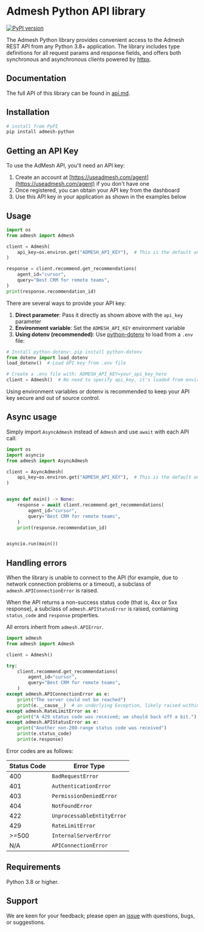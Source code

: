 # Admesh Python API library

[![PyPI version](https://img.shields.io/pypi/v/admesh-python.svg)](https://pypi.org/project/admesh-python/)

The Admesh Python library provides convenient access to the Admesh REST API from any Python 3.8+
application. The library includes type definitions for all request params and response fields,
and offers both synchronous and asynchronous clients powered by [httpx](https://github.com/encode/httpx).

## Documentation

The full API of this library can be found in [api.md](api.md).

## Installation

```sh
# install from PyPI
pip install admesh-python
```

## Getting an API Key

To use the AdMesh API, you'll need an API key:

1. Create an account at [https://useadmesh.com/agent](https://useadmesh.com/agent) if you don't have one
2. Once registered, you can obtain your API key from the dashboard
3. Use this API key in your application as shown in the examples below

## Usage

```python
import os
from admesh import Admesh

client = Admesh(
    api_key=os.environ.get("ADMESH_API_KEY"),  # This is the default and can be omitted
)

response = client.recommend.get_recommendations(
    agent_id="cursor",
    query="Best CRM for remote teams",
)
print(response.recommendation_id)
```

There are several ways to provide your API key:

1. **Direct parameter**: Pass it directly as shown above with the `api_key` parameter
2. **Environment variable**: Set the `ADMESH_API_KEY` environment variable
3. **Using dotenv (recommended)**: Use [python-dotenv](https://pypi.org/project/python-dotenv/) to load from a `.env` file:

```python
# Install python-dotenv: pip install python-dotenv
from dotenv import load_dotenv
load_dotenv()  # Load API key from .env file

# Create a .env file with: ADMESH_API_KEY=your_api_key_here
client = Admesh()  # No need to specify api_key, it's loaded from environment
```

Using environment variables or dotenv is recommended to keep your API key secure and out of source control.

## Async usage

Simply import `AsyncAdmesh` instead of `Admesh` and use `await` with each API call:

```python
import os
import asyncio
from admesh import AsyncAdmesh

client = AsyncAdmesh(
    api_key=os.environ.get("ADMESH_API_KEY"),  # This is the default and can be omitted
)


async def main() -> None:
    response = await client.recommend.get_recommendations(
        agent_id="cursor",
        query="Best CRM for remote teams",
    )
    print(response.recommendation_id)


asyncio.run(main())
```

## Handling errors

When the library is unable to connect to the API (for example, due to network connection problems or a timeout), a subclass of `admesh.APIConnectionError` is raised.

When the API returns a non-success status code (that is, 4xx or 5xx
response), a subclass of `admesh.APIStatusError` is raised, containing `status_code` and `response` properties.

All errors inherit from `admesh.APIError`.

```python
import admesh
from admesh import Admesh

client = Admesh()

try:
    client.recommend.get_recommendations(
        agent_id="cursor",
        query="Best CRM for remote teams",
    )
except admesh.APIConnectionError as e:
    print("The server could not be reached")
    print(e.__cause__)  # an underlying Exception, likely raised within httpx.
except admesh.RateLimitError as e:
    print("A 429 status code was received; we should back off a bit.")
except admesh.APIStatusError as e:
    print("Another non-200-range status code was received")
    print(e.status_code)
    print(e.response)
```

Error codes are as follows:

| Status Code | Error Type                 |
| ----------- | -------------------------- |
| 400         | `BadRequestError`          |
| 401         | `AuthenticationError`      |
| 403         | `PermissionDeniedError`    |
| 404         | `NotFoundError`            |
| 422         | `UnprocessableEntityError` |
| 429         | `RateLimitError`           |
| >=500       | `InternalServerError`      |
| N/A         | `APIConnectionError`       |

## Requirements

Python 3.8 or higher.

## Support

We are keen for your feedback; please open an [issue](https://www.github.com/GouniManikumar12/admesh-python/issues) with questions, bugs, or suggestions.
